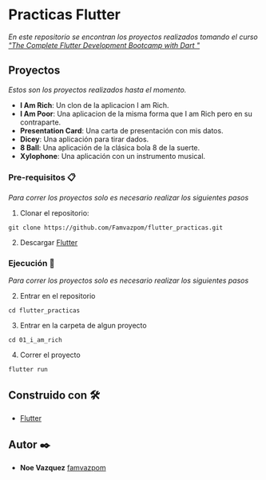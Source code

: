 # Practicas Flutter 

_En este repositorio se encontran los proyectos realizados tomando el curso ["The Complete Flutter Development Bootcamp with Dart
"](https://www.udemy.com/course/flutter-bootcamp-with-dart)_

## Proyectos

_Estos son los proyectos realizados hasta el momento._

* **I Am Rich**: Un clon de la aplicacion I am Rich.
* **I Am Poor**: Una aplicacion de la misma forma que I am Rich pero en su contraparte.
* **Presentation Card**: Una carta de presentación con mis datos.
* **Dicey**: Una aplicación para tirar dados.
* **8 Ball**: Una aplicación de la clásica bola 8 de la suerte.
* **Xylophone**: Una aplicación con un instrumento musical.


### Pre-requisitos 📋

_Para correr los proyectos solo es necesario realizar los siguientes pasos_

1. Clonar el repositorio:

```
git clone https://github.com/Famvazpom/flutter_practicas.git
```
2. Descargar [Flutter](https://docs.flutter.dev/get-started/install)



### Ejecución 🔧
_Para correr los proyectos solo es necesario realizar los siguientes pasos_

2. Entrar en el repositorio
```
cd flutter_practicas
```
3. Entrar en la carpeta de algun proyecto
```
cd 01_i_am_rich
```
4. Correr el proyecto
```
flutter run
```

## Construido con 🛠️

* [Flutter](https://docs.flutter.dev/get-started/install) 

## Autor ✒️

* **Noe Vazquez** [famvazpom](https://github.com/Famvazpom)